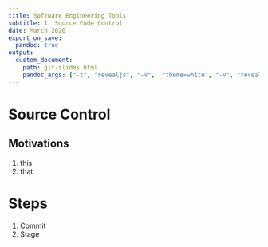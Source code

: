 ```yaml
---
title: Software Engineering Tools
subtitle: 1. Source Code Control
date: March 2020
export_on_save:
  pandoc: true
output:
  custom_document:
    path: git-slides.html
    pandoc_args: ["-t", "revealjs", "-V",  "theme=white", "-V", "revealjs-url=../../../presentation/reveal.js-4.1.js", "--slide-level=2", "--standalone"]
---
```


# Source Control

## Motivations

1. this
2. that

# Steps

1. Commit
2. Stage 